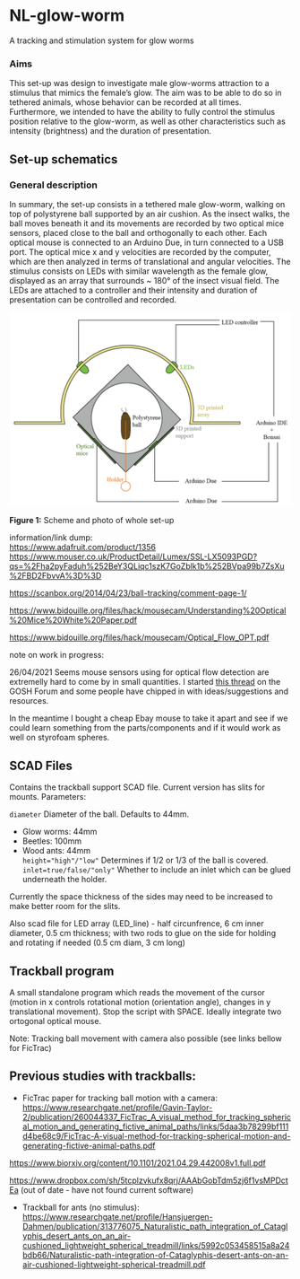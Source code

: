 # NL-glow-worm
A tracking and stimulation system for glow worms

### Aims
This set-up was design to investigate male glow-worms attraction to a stimulus that mimics the female’s glow. The aim was to be able to do so in tethered animals, whose behavior can be recorded at all times. Furthermore, we intended to have the ability to fully control the stimulus position relative to the glow-worm, as well as other characteristics such as intensity (brightness) and the duration of presentation.


## Set-up schematics

### General description
In summary, the set-up consists in a tethered male glow-worm, walking on top of polystyrene ball supported by an air cushion. As the insect walks, the ball moves beneath it and its movements are recorded by two optical mice sensors, placed close to the ball and orthogonally to each other. Each optical mouse is connected to an Arduino Due, in turn connected to a USB port. The optical mice x and y velocities are recorded by the computer, which are then analyzed in terms of translational and angular velocities.
The stimulus consists on LEDs with similar wavelength as the female glow, displayed as an array that surrounds ~ 180° of the insect visual field. The LEDs are attached to a controller and their intensity and duration of presentation can be controlled and recorded.



![Trackball schematics](figures/Trackball_set-up_general_whitebackground.png)


**Figure 1:** Scheme and photo of whole set-up










information/link dump:  
https://www.adafruit.com/product/1356  
https://www.mouser.co.uk/ProductDetail/Lumex/SSL-LX5093PGD?qs=%2Fha2pyFaduh%252BeY3QLiqc1szK7GoZblk1b%252BVpa99b7ZsXu%2FBD2FbvvA%3D%3D  

https://scanbox.org/2014/04/23/ball-tracking/comment-page-1/  


https://www.bidouille.org/files/hack/mousecam/Understanding%20Optical%20Mice%20White%20Paper.pdf  

https://www.bidouille.org/files/hack/mousecam/Optical_Flow_OPT.pdf  

note on work in progress:


26/04/2021
Seems mouse sensors using for optical flow detection are extremelly hard to come by in small quantities. I started [this thread](https://forum.openhardware.science/t/tracking-movement-with-a-computer-mouse-help/2834) on the GOSH Forum and some people have chipped in with ideas/suggestions and resources.

In the meantime I bought a cheap Ebay mouse to take it apart and see if we could learn something from the parts/components and if it would work as well on styrofoam spheres.

## SCAD Files
Contains the trackball support SCAD file. Current version has slits for mounts. Parameters:

`diameter` Diameter of the ball. Defaults to 44mm.
 - Glow worms: 44mm
 - Beetles: 100mm
 - Wood ants: 44mm  
`height="high"/"low"` Determines if 1/2 or 1/3 of the ball is covered.  
`inlet=true/false/"only"` Whether to include an inlet which can be glued underneath the holder. 

Currently the space thickness of the sides may need to be increased to make better room for the slits.

Also scad file for LED array (LED_line) - half circunfrence, 6 cm inner diameter, 0.5 cm thickness; with two rods to glue on the side for holding and rotating if needed (0.5 cm diam, 3 cm long)

## Trackball program
A small standalone program which reads the movement of the cursor (motion in x controls rotational motion (orientation angle), changes in y translational movement). Stop the script with SPACE. Ideally integrate two ortogonal optical mouse. 

Note: Tracking ball movement with camera also possible (see links bellow for FicTrac)


## Previous studies with trackballs:

- FicTrac paper for tracking ball motion with a camera:
https://www.researchgate.net/profile/Gavin-Taylor-2/publication/260044337_FicTrac_A_visual_method_for_tracking_spherical_motion_and_generating_fictive_animal_paths/links/5daa3b78299bf111d4be68c9/FicTrac-A-visual-method-for-tracking-spherical-motion-and-generating-fictive-animal-paths.pdf

https://www.biorxiv.org/content/10.1101/2021.04.29.442008v1.full.pdf

https://www.dropbox.com/sh/5tcplzvkufx8qrj/AAAbGobTdm5zj6f1vsMPDctEa (out of date - have not found current software)

- Trackball for ants (no stimulus):
https://www.researchgate.net/profile/Hansjuergen-Dahmen/publication/313776075_Naturalistic_path_integration_of_Cataglyphis_desert_ants_on_an_air-cushioned_lightweight_spherical_treadmill/links/5992c053458515a8a24bdb66/Naturalistic-path-integration-of-Cataglyphis-desert-ants-on-an-air-cushioned-lightweight-spherical-treadmill.pdf

